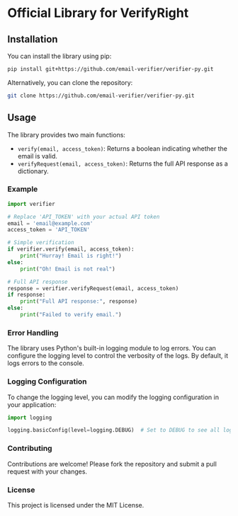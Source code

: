 # Official Library for VerifyRight

## Installation

You can install the library using pip:

```bash
pip install git+https://github.com/email-verifier/verifier-py.git
```

Alternatively, you can clone the repository:

```bash
git clone https://github.com/email-verifier/verifier-py.git
```

## Usage

The library provides two main functions:

- `verify(email, access_token)`: Returns a boolean indicating whether the email is valid.
- `verifyRequest(email, access_token)`: Returns the full API response as a dictionary.

### Example

```python
import verifier

# Replace 'API_TOKEN' with your actual API token
email = 'email@example.com'
access_token = 'API_TOKEN'

# Simple verification
if verifier.verify(email, access_token):
    print("Hurray! Email is right!")
else:
    print("Oh! Email is not real")

# Full API response
response = verifier.verifyRequest(email, access_token)
if response:
    print("Full API response:", response)
else:
    print("Failed to verify email.")
```

### Error Handling

The library uses Python's built-in logging module to log errors. You can configure the logging level to control the verbosity of the logs. By default, it logs errors to the console.

### Logging Configuration

To change the logging level, you can modify the logging configuration in your application:

```python
import logging

logging.basicConfig(level=logging.DEBUG)  # Set to DEBUG to see all logs
```

### Contributing

Contributions are welcome! Please fork the repository and submit a pull request with your changes.

### License

This project is licensed under the MIT License.
